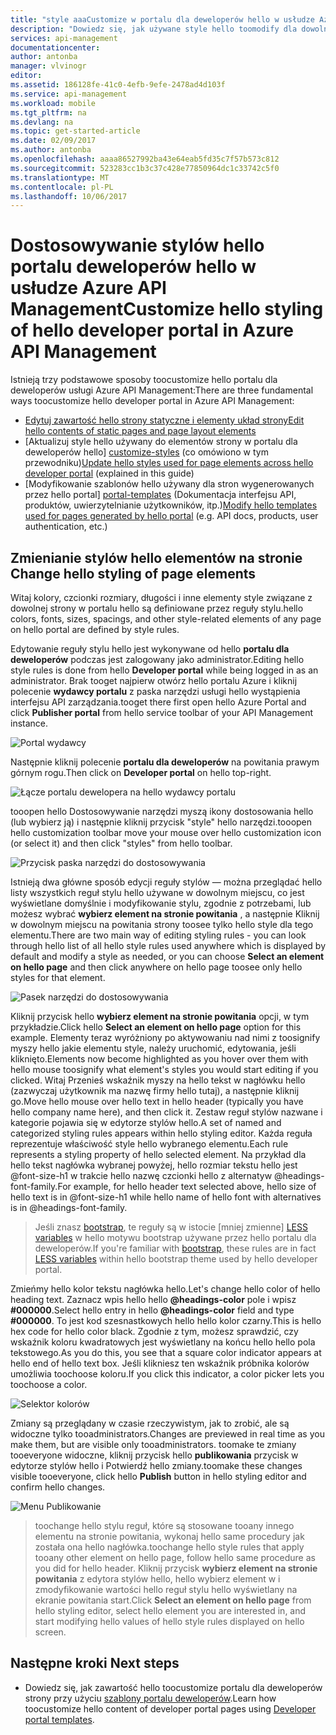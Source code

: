 ```yaml
---
title: "style aaaCustomize w portalu dla deweloperów hello w usłudze Azure API Management | Dokumentacja firmy Microsoft"
description: "Dowiedz się, jak używane style hello toomodify dla dowolnej strony w portalu dla deweloperów hello w usłudze Azure API Management."
services: api-management
documentationcenter: 
author: antonba
manager: vlvinogr
editor: 
ms.assetid: 186128fe-41c0-4efb-9efe-2478ad4d103f
ms.service: api-management
ms.workload: mobile
ms.tgt_pltfrm: na
ms.devlang: na
ms.topic: get-started-article
ms.date: 02/09/2017
ms.author: antonba
ms.openlocfilehash: aaaa86527992ba43e64eab5fd35c7f57b573c812
ms.sourcegitcommit: 523283cc1b3c37c428e77850964dc1c33742c5f0
ms.translationtype: MT
ms.contentlocale: pl-PL
ms.lasthandoff: 10/06/2017
---
```

# <a name="customize-hello-styling-of-hello-developer-portal-in-azure-api-management"></a><span data-ttu-id="0c4ec-103">Dostosowywanie stylów hello portalu deweloperów hello w usłudze Azure API Management</span><span class="sxs-lookup"><span data-stu-id="0c4ec-103">Customize hello styling of hello developer portal in Azure API Management</span></span>
<span data-ttu-id="0c4ec-104">Istnieją trzy podstawowe sposoby toocustomize hello portalu dla deweloperów usługi Azure API Management:</span><span class="sxs-lookup"><span data-stu-id="0c4ec-104">There are three fundamental ways toocustomize hello developer portal in Azure API Management:</span></span>

* <span data-ttu-id="0c4ec-105">[Edytuj zawartość hello strony statyczne i elementy układ strony][modify-content-layout]</span><span class="sxs-lookup"><span data-stu-id="0c4ec-105">[Edit hello contents of static pages and page layout elements][modify-content-layout]</span></span>
* <span data-ttu-id="0c4ec-106">[Aktualizuj style hello używany do elementów strony w portalu dla deweloperów hello] [ customize-styles] (co omówiono w tym przewodniku)</span><span class="sxs-lookup"><span data-stu-id="0c4ec-106">[Update hello styles used for page elements across hello developer portal][customize-styles] (explained in this guide)</span></span>
* <span data-ttu-id="0c4ec-107">[Modyfikowanie szablonów hello używany dla stron wygenerowanych przez hello portal] [ portal-templates] (Dokumentacja interfejsu API, produktów, uwierzytelnianie użytkowników, itp.)</span><span class="sxs-lookup"><span data-stu-id="0c4ec-107">[Modify hello templates used for pages generated by hello portal][portal-templates] (e.g. API docs, products, user authentication, etc.)</span></span>

## <span data-ttu-id="0c4ec-108"><a name="change-headers-styling"></a>Zmienianie stylów hello elementów na stronie</span><span class="sxs-lookup"><span data-stu-id="0c4ec-108"><a name="change-headers-styling"> </a>Change hello styling of page elements</span></span>

<span data-ttu-id="0c4ec-109">Witaj kolory, czcionki rozmiary, długości i inne elementy style związane z dowolnej strony w portalu hello są definiowane przez reguły stylu.</span><span class="sxs-lookup"><span data-stu-id="0c4ec-109">hello colors, fonts, sizes, spacings, and other style-related elements of any page on hello portal are defined by style rules.</span></span> 

<span data-ttu-id="0c4ec-110">Edytowanie reguły stylu hello jest wykonywane od hello **portalu dla deweloperów** podczas jest zalogowany jako administrator.</span><span class="sxs-lookup"><span data-stu-id="0c4ec-110">Editing hello style rules is done from hello **Developer portal** while being logged in as an administrator.</span></span> <span data-ttu-id="0c4ec-111">Brak tooget najpierw otwórz hello portalu Azure i kliknij polecenie **wydawcy portalu** z paska narzędzi usługi hello wystąpienia interfejsu API zarządzania.</span><span class="sxs-lookup"><span data-stu-id="0c4ec-111">tooget there first open hello Azure Portal and click **Publisher portal** from hello service toolbar of your API Management instance.</span></span>

![Portal wydawcy][api-management-management-console]

<span data-ttu-id="0c4ec-113">Następnie kliknij polecenie **portalu dla deweloperów** na powitania prawym górnym rogu.</span><span class="sxs-lookup"><span data-stu-id="0c4ec-113">Then click on **Developer portal** on hello top-right.</span></span> 

![Łącze portalu dewelopera na hello wydawcy portalu][api-management-pp-dp-link]

<span data-ttu-id="0c4ec-115">tooopen hello Dostosowywanie narzędzi myszą ikony dostosowania hello (lub wybierz ją) i następnie kliknij przycisk "style" hello narzędzi.</span><span class="sxs-lookup"><span data-stu-id="0c4ec-115">tooopen hello customization toolbar move your mouse over hello customization icon (or select it) and then click "styles" from hello toolbar.</span></span>

![Przycisk paska narzędzi do dostosowywania][api-management-customization-toolbar-button]

<span data-ttu-id="0c4ec-117">Istnieją dwa główne sposób edycji reguły stylów — można przeglądać hello listy wszystkich reguł stylu hello używane w dowolnym miejscu, co jest wyświetlane domyślnie i modyfikowanie stylu, zgodnie z potrzebami, lub możesz wybrać **wybierz element na stronie powitania** , a następnie Kliknij w dowolnym miejscu na powitania strony toosee tylko hello style dla tego elementu.</span><span class="sxs-lookup"><span data-stu-id="0c4ec-117">There are two main way of editing styling rules - you can look through hello list of all hello style rules used anywhere which is displayed by default and modify a style as needed, or you can choose **Select an element on hello page** and then click anywhere on hello page toosee only hello styles for that element.</span></span>

![Pasek narzędzi do dostosowywania][api-management-customization-toolbar]

<span data-ttu-id="0c4ec-119">Kliknij przycisk hello **wybierz element na stronie powitania** opcji, w tym przykładzie.</span><span class="sxs-lookup"><span data-stu-id="0c4ec-119">Click hello **Select an element on hello page** option for this example.</span></span>  <span data-ttu-id="0c4ec-120">Elementy teraz wyróżniony po aktywowaniu nad nimi z toosignify myszy hello jakie elementu style, należy uruchomić, edytowania, jeśli kliknięto.</span><span class="sxs-lookup"><span data-stu-id="0c4ec-120">Elements now become highlighted as you hover over them with hello mouse toosignify what element's styles you would start editing if you clicked.</span></span> <span data-ttu-id="0c4ec-121">Witaj Przenieś wskaźnik myszy na hello tekst w nagłówku hello (zazwyczaj użytkownik ma nazwę firmy hello tutaj), a następnie kliknij go.</span><span class="sxs-lookup"><span data-stu-id="0c4ec-121">Move hello mouse over hello text in hello header (typically you have hello company name here), and then click it.</span></span> <span data-ttu-id="0c4ec-122">Zestaw reguł stylów nazwane i kategorie pojawia się w edytorze stylów hello.</span><span class="sxs-lookup"><span data-stu-id="0c4ec-122">A set of named and categorized styling rules appears within hello styling editor.</span></span> <span data-ttu-id="0c4ec-123">Każda reguła reprezentuje właściwość style hello wybranego elementu.</span><span class="sxs-lookup"><span data-stu-id="0c4ec-123">Each rule represents a styling property of hello selected element.</span></span> <span data-ttu-id="0c4ec-124">Na przykład dla hello tekst nagłówka wybranej powyżej, hello rozmiar tekstu hello jest @font-size-h1 w trakcie hello nazwę czcionki hello z alternatyw @headings-font-family.</span><span class="sxs-lookup"><span data-stu-id="0c4ec-124">For example, for hello header text selected above, hello size of hello text is in @font-size-h1 while hello name of hello font with alternatives is in @headings-font-family.</span></span>

> <span data-ttu-id="0c4ec-125">Jeśli znasz [bootstrap][bootstrap], te reguły są w istocie [mniej zmienne] [ LESS variables] w hello motywu bootstrap używane przez hello portalu dla deweloperów.</span><span class="sxs-lookup"><span data-stu-id="0c4ec-125">If you're familiar with [bootstrap][bootstrap], these rules are in fact [LESS variables][LESS variables] within hello bootstrap theme used by hello developer portal.</span></span>
> 
> 

<span data-ttu-id="0c4ec-126">Zmieńmy hello kolor tekstu nagłówka hello.</span><span class="sxs-lookup"><span data-stu-id="0c4ec-126">Let's change hello color of hello heading text.</span></span> <span data-ttu-id="0c4ec-127">Zaznacz wpis hello hello  **@headings-color**  pole i wpisz **#000000**.</span><span class="sxs-lookup"><span data-stu-id="0c4ec-127">Select hello entry in hello **@headings-color** field and type **#000000**.</span></span> <span data-ttu-id="0c4ec-128">To jest kod szesnastkowych hello hello kolor czarny.</span><span class="sxs-lookup"><span data-stu-id="0c4ec-128">This is hello hex code for hello color black.</span></span> <span data-ttu-id="0c4ec-129">Zgodnie z tym, możesz sprawdzić, czy wskaźnik koloru kwadratowych jest wyświetlany na końcu hello hello pola tekstowego.</span><span class="sxs-lookup"><span data-stu-id="0c4ec-129">As you do this, you see that a square color indicator appears at hello end of hello text box.</span></span> <span data-ttu-id="0c4ec-130">Jeśli klikniesz ten wskaźnik próbnika kolorów umożliwia toochoose koloru.</span><span class="sxs-lookup"><span data-stu-id="0c4ec-130">If you click this indicator, a color picker lets you toochoose a color.</span></span>

![Selektor kolorów][api-management-customization-toolbar-color-picker]

<span data-ttu-id="0c4ec-132">Zmiany są przeglądany w czasie rzeczywistym, jak to zrobić, ale są widoczne tylko tooadministrators.</span><span class="sxs-lookup"><span data-stu-id="0c4ec-132">Changes are previewed in real time as you make them, but are visible only tooadministrators.</span></span> <span data-ttu-id="0c4ec-133">toomake te zmiany tooeveryone widoczne, kliknij przycisk hello **publikowania** przycisk w edytorze stylów hello i Potwierdź hello zmiany.</span><span class="sxs-lookup"><span data-stu-id="0c4ec-133">toomake these changes visible tooeveryone, click hello **Publish** button in hello styling editor and confirm hello changes.</span></span>

![Menu Publikowanie][api-management-customization-toolbar-publish-form]

> <span data-ttu-id="0c4ec-135">toochange hello stylu reguł, które są stosowane tooany innego elementu na stronie powitania, wykonaj hello same procedury jak została ona hello nagłówka.</span><span class="sxs-lookup"><span data-stu-id="0c4ec-135">toochange hello style rules that apply tooany other element on hello page, follow hello same procedure as you did for hello header.</span></span> <span data-ttu-id="0c4ec-136">Kliknij przycisk **wybierz element na stronie powitania** z edytora stylów hello, hello wybierz element w i zmodyfikowanie wartości hello reguł stylu hello wyświetlany na ekranie powitania start.</span><span class="sxs-lookup"><span data-stu-id="0c4ec-136">Click **Select an element on hello page** from hello styling editor, select hello element you are interested in, and start modifying hello values of hello style rules displayed on hello screen.</span></span>
> 
> 


## <span data-ttu-id="0c4ec-137"><a name="next-steps"> </a>Następne kroki</span><span class="sxs-lookup"><span data-stu-id="0c4ec-137"><a name="next-steps"> </a>Next steps</span></span>
* <span data-ttu-id="0c4ec-138">Dowiedz się, jak zawartość hello toocustomize portalu dla deweloperów strony przy użyciu [szablony portalu deweloperów](api-management-developer-portal-templates.md).</span><span class="sxs-lookup"><span data-stu-id="0c4ec-138">Learn how toocustomize hello content of developer portal pages using [Developer portal templates](api-management-developer-portal-templates.md).</span></span>

[Change hello styling of hello headers]: #change-headers-styling
[Next steps]: #next-steps

[Azure Classic Portal]: https://manage.windowsazure.com/

[api-management-management-console]: ./media/api-management-customize-styles/api-management-management-console.png
[api-management-pp-dp-link]: ./media/api-management-customize-styles/api-management-pp-dp-link.png
[api-management-customization-toolbar-button]: ./media/api-management-customize-styles/api-management-customization-toolbar-button.png
[api-management-customization-toolbar]: ./media/api-management-customize-styles/api-management-customization-toolbar.png
[api-management-customization-toolbar-color-picker]: ./media/api-management-customize-styles/api-management-customization-toolbar-color-picker.png
[api-management-customization-toolbar-publish-form]: ./media/api-management-customize-styles/api-management-customization-toolbar-publish-form.png

[modify-content-layout]: api-management-modify-content-layout.md
[customize-styles]: api-management-customize-styles.md
[portal-templates]: api-management-developer-portal-templates.md

[bootstrap]: http://getbootstrap.com/
[LESS variables]: http://getbootstrap.com/css/

